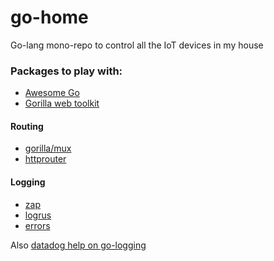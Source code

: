 # go-home
Go-lang mono-repo to control all the IoT devices in my house


### Packages to play with:

* [Awesome Go](https://gist.github.com/kvnxiao/cb432fca8cd9b59e325286b8f33cf53d)
* [Gorilla web toolkit](http://www.gorillatoolkit.org/)

#### Routing

* [gorilla/mux](https://github.com/gorilla/mux)
* [httprouter](https://github.com/julienschmidt/httprouter)

#### Logging

* [zap](https://github.com/uber-go/zap)
* [logrus](https://github.com/sirupsen/logrus)
* [errors](https://github.com/juju/errors)

Also [datadog help on go-logging](https://www.datadoghq.com/blog/go-logging/)
